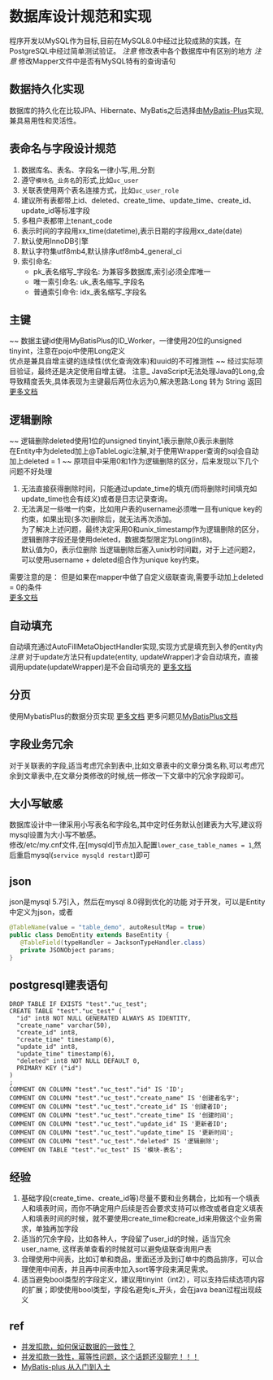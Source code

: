 # 数据库设计规范和实现

程序开发以MySQL作为目标,目前在MySQL8.0中经过比较成熟的实践，在PostgreSQL中经过简单测试验证。 
_注意_ 修改表中各个数据库中有区别的地方 
_注意_ 修改Mapper文件中是否有MySQL特有的查询语句

## 数据持久化实现

数据库的持久化在比较JPA、Hibernate、MyBatis之后选择由[MyBatis-Plus](https://mybatis.plus/)实现,兼具易用性和灵活性。

## 表命名与字段设计规范

1. 数据库名、表名、字段名一律小写,用_分割
2. 遵守`模块名_业务名`的形式,比如`uc_user`
3. 关联表使用两个表名连接方式，比如`uc_user_role`
4. 建议所有表都带上id、deleted、create_time、update_time、create_id、update_id等标准字段
5. 多租户表都带上tenant_code
6. 表示时间的字段用xx_time(datetime),表示日期的字段用xx_date(date)
7. 默认使用InnoDB引擎
8. 默认字符集utf8mb4,默认排序utf8mb4_general_ci
9. 索引命名:
   * pk_表名缩写_字段名: 为兼容多数据库,索引必须全库唯一
   * 唯一索引命名: uk_表名缩写_字段名
   * 普通索引命令: idx_表名缩写_字段名

## 主键
~~
数据主键id使用MyBatisPlus的ID_Worker，一律使用20位的unsigned tinyint，注意在pojo中使用Long定义  
优点是兼具自增主键的连续性(优化查询效率)和uuid的不可推测性
~~
经过实际项目验证，最终还是决定使用自增主键。
注意\_ JavaScript无法处理Java的Long,会导致精度丢失,具体表现为主键最后两位永远为0,解决思路:Long 转为 String 返回 [更多文档](https://mybatis.plus/guide/logic-delete.html)

## 逻辑删除
~~
逻辑删除deleted使用1位的unsigned tinyint,1表示删除,0表示未删除  
在Entity中为deleted加上@TableLogic注解,对于使用Wrapper查询的sql会自动加上deleted = 1
~~
原项目中采用0和1作为逻辑删除的区分，后来发现以下几个问题不好处理
1. 无法直接获得删除时间，只能通过update_time的填充(而将删除时间填充如update_time也会有歧义)或者是日志记录查询。
2. 无法满足一些唯一约束，比如用户表的username必须唯一且有unique key的约束，如果出现(多次)删除后，就无法再次添加。   
为了解决上述问题，最终决定采用0和unix_timestamp作为逻辑删除的区分，逻辑删除字段还是使用deleted，数据类型限定为Long(int8)。    
默认值为0，表示位删除
当逻辑删除后塞入unix秒时间戳，对于上述问题2，可以使用username + deleted组合作为unique key约束。

需要注意的是：
但是如果在mapper中做了自定义级联查询,需要手动加上deleted = 0的条件  
[更多文档](https://mybatis.plus/guide/logic-delete.html)

## 自动填充

自动填充通过AutoFillMetaObjectHandler实现,实现方式是填充到入参的entity内  
_注意_ 对于update方法只有update\(entity, updateWrapper\)才会自动填充，直接调用update\(updateWrapper\)是不会自动填充的 [更多文档](https://mybatis.plus/guide/auto-fill-metainfo.html)

## 分页

使用MybatisPlus的数据分页实现 [更多文档](https://mybatis.plus/guide/page.html) 更多问题见[MyBatisPlus文档](https://mybatis.plus/)

## 字段业务冗余

对于关联表的字段,适当考虑冗余到表中,比如文章表中的文章分类名称,可以考虑冗余到文章表中,在文章分类修改的时候,统一修改一下文章中的冗余字段即可。

## 大小写敏感

数据库设计中一律采用小写表名和字段名,其中定时任务默认创建表为大写,建议将mysql设置为大小写不敏感。  
修改/etc/my.cnf文件,在[mysqld]节点加入配置`lower_case_table_names = 1`,然后重启mysql(`service mysqld restart`)即可

## json
json是mysql 5.7引入，然后在mysql 8.0得到优化的功能
对于开发，可以是Entity中定义为json，或者
```java
@TableName(value = "table_demo", autoResultMap = true)
public class DemoEntity extends BaseEntity {
   @TableField(typeHandler = JacksonTypeHandler.class)
   private JSONObject params;    
}
```

## postgresql建表语句
````postgresql
DROP TABLE IF EXISTS "test"."uc_test";
CREATE TABLE "test"."uc_test" (
  "id" int8 NOT NULL GENERATED ALWAYS AS IDENTITY,
  "create_name" varchar(50),
  "create_id" int8,
  "create_time" timestamp(6),
  "update_id" int8,
  "update_time" timestamp(6),
  "deleted" int8 NOT NULL DEFAULT 0,
  PRIMARY KEY ("id")
)
;
COMMENT ON COLUMN "test"."uc_test"."id" IS 'ID';
COMMENT ON COLUMN "test"."uc_test"."create_name" IS '创建者名字';
COMMENT ON COLUMN "test"."uc_test"."create_id" IS '创建者ID';
COMMENT ON COLUMN "test"."uc_test"."create_time" IS '创建时间';
COMMENT ON COLUMN "test"."uc_test"."update_id" IS '更新者ID';
COMMENT ON COLUMN "test"."uc_test"."update_time" IS '更新时间';
COMMENT ON COLUMN "test"."uc_test"."deleted" IS '逻辑删除';
COMMENT ON TABLE "test"."uc_test" IS '模块-表名';
````

## 经验
1. 基础字段(create_time、create_id等)尽量不要和业务耦合，比如有一个填表人和填表时间，而你不确定用户后续是否会要求支持可以修改或者自定义填表人和填表时间的时候，就不要使用create_time和create_id来用做这个业务需求，单独再加字段
2. 适当的冗余字段，比如各种人，字段留了user_id的时候，适当冗余user_name, 这样表单查看的时候就可以避免级联查询用户表
3. 合理使用中间表，比如订单和商品，里面还涉及到订单中的商品排序，可以合理使用中间表，并且再中间表中加入sort等字段来满足需求。
4. 适当避免bool类型的字段定义，建议用tinyint（int2），可以支持后续选项内容的扩展；即使使用bool类型，字段名避免is_开头，会在java bean过程出现歧义

## ref

* [并发扣款，如何保证数据的一致性？](https://mp.weixin.qq.com/s?__biz=MjM5ODYxMDA5OQ==&mid=2651962738&idx=1&sn=d2d91a380bad06af9f7b9f7a80db26b3)
* [并发扣款一致性，幂等性问题，这个话题还没聊完！！！](https://mp.weixin.qq.com/s/xXju0y64KKUiD06QE0LoeA)
* [MyBatis-plus 从入门到入土](https://mp.weixin.qq.com/s/SBkYZrBbGEgBe09erNr7tg)

